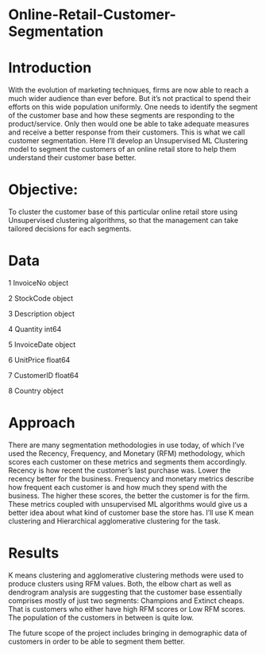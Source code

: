 # Online-Retail-Customer-Segmentation
# Introduction
With the evolution of marketing techniques, firms are now able to reach a much wider audience than ever before. But it’s not practical to spend their efforts on this wide population uniformly. One needs to identify the segment of the customer base and how these segments are responding to the product/service. Only then would one be able to take adequate measures and receive a better response from their customers. This is what we call customer segmentation.
Here I’ll develop an Unsupervised ML Clustering model to segment the customers of an online retail store to help them understand their customer base better.


# Objective:
To cluster the customer base of this particular online retail store using Unsupervised clustering algorithms, so that the management can take tailored decisions for each segments.

# Data



1 InvoiceNo object

2 StockCode object

3 Description object

4 Quantity int64

5 InvoiceDate object

6 UnitPrice float64

7 CustomerID float64

8 Country object


# Approach

There are many segmentation methodologies in use today, of which I’ve used the Recency, Frequency, and Monetary (RFM) methodology, which scores each customer on these metrics and segments them accordingly. 
Recency is how recent the customer’s last purchase was. Lower the recency better for the business.
Frequency and monetary metrics describe how frequent each customer is and how much they spend with the business. The higher these scores, the better the customer is for the firm.
These metrics coupled with unsupervised ML algorithms would give us a better idea about what kind of customer base the store has. I’ll use K mean clustering and Hierarchical agglomerative clustering for the task.

# Results
K means clustering and agglomerative clustering methods were used to produce clusters using RFM values. Both, the elbow chart as well as dendrogram analysis are suggesting that the customer base essentially comprises mostly of just two segments: Champions and Extinct cheaps. That is customers who either have high RFM scores or Low RFM scores. The population of the customers in between is quite low.

The future scope of the project includes bringing in demographic data of customers in order to be able to segment them better.

